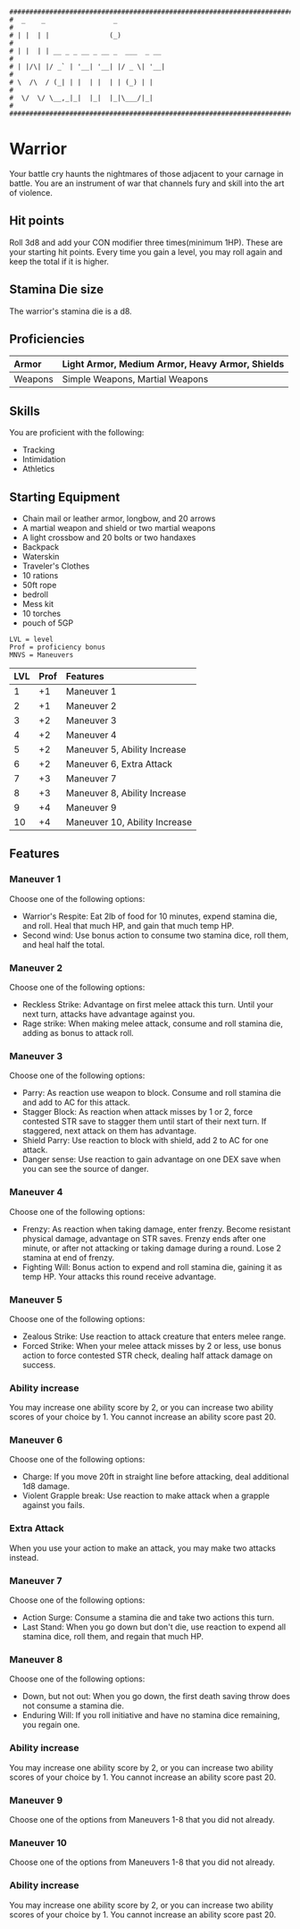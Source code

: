 ```
################################################################################
#  _    _                 _                                                    #
# | |  | |               (_)                                                   #
# | |  | | __ _ _ __ _ __ _  ___  _ __                                         #
# | |/\| |/ _` | '__| '__| |/ _ \| '__|                                        #
# \  /\  / (_| | |  | |  | | (_) | |                                           #
#  \/  \/ \__,_|_|  |_|  |_|\___/|_|                                           #
################################################################################
```
# Warrior
Your battle cry haunts the nightmares of those adjacent to your carnage in battle. You are an instrument of war that channels fury and skill into the art of violence.

## Hit points
Roll 3d8 and add your CON modifier three times(minimum 1HP). These are your starting hit points. Every time you gain a level, you may roll again and keep the total if it is higher.


## Stamina Die size
The warrior's stamina die is a d8.

## Proficiencies
| Armor         | Light Armor, Medium Armor, Heavy Armor, Shields |
|:--------------|:------------------------------------------------|
| Weapons       | Simple Weapons, Martial Weapons                 |

## Skills
You are proficient with the following:
- Tracking
- Intimidation
- Athletics

## Starting Equipment
- Chain mail or leather armor, longbow, and 20 arrows
- A martial weapon and shield or two martial weapons
- A light crossbow and 20 bolts or two handaxes
- Backpack
- Waterskin
- Traveler's Clothes
- 10 rations
- 50ft rope
- bedroll
- Mess kit
- 10 torches
- pouch of 5GP

```
LVL = level
Prof = proficiency bonus
MNVS = Maneuvers
```
| LVL |Prof |        Features               |
|:----|:----|:------------------------------|
|   1 | +1  | Maneuver 1                    |
|   2 | +1  | Maneuver 2                    |
|   3 | +2  | Maneuver 3                    |
|   4 | +2  | Maneuver 4                    |
|   5 | +2  | Maneuver 5, Ability Increase  |
|   6 | +2  | Maneuver 6, Extra Attack      |
|   7 | +3  | Maneuver 7                    |
|   8 | +3  | Maneuver 8, Ability Increase  |
|   9 | +4  | Maneuver 9                    |
|  10 | +4  | Maneuver 10, Ability Increase |

## Features

### Maneuver 1
Choose one of the following options:
- Warrior's Respite: Eat 2lb of food for 10 minutes, expend stamina die, and roll. Heal that much HP, and gain that much temp HP.
- Second wind: Use bonus action to consume two stamina dice, roll them, and heal half the total.

### Maneuver 2
Choose one of the following options:
- Reckless Strike: Advantage on first melee attack this turn. Until your next turn, attacks have advantage against you.
- Rage strike: When making melee attack, consume and roll stamina die, adding as bonus to attack roll.

### Maneuver 3
Choose one of the following options:
- Parry: As reaction use weapon to block. Consume and roll stamina die and add to AC for this attack.
- Stagger Block: As reaction when attack misses by 1 or 2, force contested STR save to stagger them until start of their next turn. If staggered, next attack on them has advantage.
- Shield Parry: Use reaction to block with shield, add 2 to AC for one attack.
- Danger sense: Use reaction to gain advantage on one DEX save when you can see the source of danger.

### Maneuver 4
Choose one of the following options:
- Frenzy: As reaction when taking damage, enter frenzy. Become resistant physical damage, advantage on STR saves. Frenzy ends after one minute, or after not attacking or taking damage during a round. Lose 2 stamina at end of frenzy.
- Fighting Will: Bonus action to expend and roll stamina die, gaining it as temp HP. Your attacks this round receive advantage.

### Maneuver 5
Choose one of the following options:
- Zealous Strike: Use reaction to attack creature that enters melee range.
- Forced Strike: When your melee attack misses by 2 or less, use bonus action to force contested STR check, dealing half attack damage on success.

### Ability increase
You may increase one ability score by 2, or you can increase two ability scores of your choice by 1. You cannot increase an ability score past 20.

### Maneuver 6
Choose one of the following options:
- Charge: If you move 20ft in straight line before attacking, deal additional 1d8 damage.
- Violent Grapple break: Use reaction to make attack when a grapple against you fails.

### Extra Attack
When you use your action to make an attack, you may make two attacks instead.

### Maneuver 7
Choose one of the following options:
- Action Surge: Consume a stamina die and take two actions this turn. 
- Last Stand: When you go down but don't die, use reaction to expend all stamina dice, roll them, and regain that much HP.

### Maneuver 8
Choose one of the following options:
- Down, but not out: When you go down, the first death saving throw does not consume a stamina die.
- Enduring Will: If you roll initiative and have no stamina dice remaining, you regain one.

### Ability increase
You may increase one ability score by 2, or you can increase two ability scores of your choice by 1. You cannot increase an ability score past 20.

### Maneuver 9
Choose one of the options from Maneuvers 1-8 that you did not already.

### Maneuver 10
Choose one of the options from Maneuvers 1-8 that you did not already.

### Ability increase
You may increase one ability score by 2, or you can increase two ability scores of your choice by 1. You cannot increase an ability score past 20.